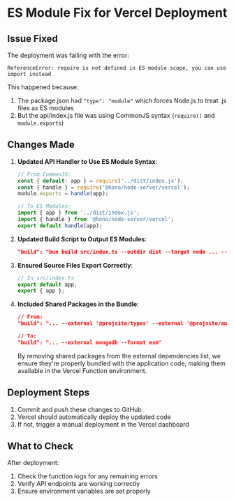 # ES Module Fix for Vercel Deployment

## Issue Fixed

The deployment was failing with the error:

```
ReferenceError: require is not defined in ES module scope, you can use import instead
```

This happened because:
1. The package.json had `"type": "module"` which forces Node.js to treat .js files as ES modules
2. But the api/index.js file was using CommonJS syntax (`require()` and `module.exports`)

## Changes Made

1. **Updated API Handler to Use ES Module Syntax**:
   ```javascript
   // From CommonJS:
   const { default: app } = require('../dist/index.js');
   const { handle } = require('@hono/node-server/vercel');
   module.exports = handle(app);
   
   // To ES Modules:
   import { app } from '../dist/index.js';
   import { handle } from '@hono/node-server/vercel';
   export default handle(app);
   ```

2. **Updated Build Script to Output ES Modules**:
   ```json
   "build": "bun build src/index.ts --outdir dist --target node ... --format esm"
   ```

3. **Ensured Source Files Export Correctly**:
   ```typescript
   // In src/index.ts
   export default app;
   export { app };
   ```

4. **Included Shared Packages in the Bundle**:
   ```json
   // From:
   "build": "... --external '@projsite/types' --external '@projsite/auth' --external mongodb --format esm"
   
   // To:
   "build": "... --external mongodb --format esm"
   ```
   By removing shared packages from the external dependencies list, we ensure they're properly bundled with the application code, making them available in the Vercel Function environment.

## Deployment Steps

1. Commit and push these changes to GitHub
2. Vercel should automatically deploy the updated code
3. If not, trigger a manual deployment in the Vercel dashboard

## What to Check

After deployment:
1. Check the function logs for any remaining errors
2. Verify API endpoints are working correctly
3. Ensure environment variables are set properly 